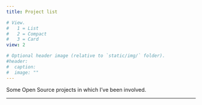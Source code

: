 ```yaml
---
title: Project list

# View.
#   1 = List
#   2 = Compact
#   3 = Card
view: 2

# Optional header image (relative to `static/img/` folder).
#header:
#  caption:
#  image: ""
---
```


Some Open Source projects in which I’ve been involved.

---
